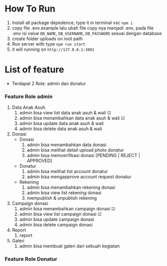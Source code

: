 # How To Run

1. Install all package depedence, type it in terminal vsc `npm i`
2. copy file .env.example lalu ubah file copy nya menjadi .env, pada file .env isi value `DB_NAME`, `DB_USERNAME`, `DB_PASSWORD` sesuai dengan database
3. create folder uploads on root path
4. Run server with type `npm run start`
5. it will running on `http://127.0.0.1:3001`

# List of feature

- Terdapat 2 Role: admin dan donatur

### Feature Role admin

1. Data Anak Asuh
   1. admin bisa view list data anak asuh & wali &#9745;
   1. admin bisa menambahkan data anak asuh & wali &#9745;
   1. admin bisa update data anak asuh & wali
   1. admin bisa delete data anak asuh & wali
1. Donasi
   - Donasi
      1. admin bisa menambahkan data donasi
      1. admin bisa melihat detail upload photo donatur
      1. admin bisa memverifikasi donasi [PENDING | REJECT | APPROVED]
   - Donatur
      1. admin bisa melihat list account donatur
      1. admin bisa mengapprove account request donatur
   - Rekening
      1. admin bisa menambahkan rekening donasi
      1. admin bisa view list rekening donasi
      1. mempublish & unpublish rekening
1. Campaign donasi
   1. admin bisa menambahkan campaign donasi &#9745;
   1. admin bisa view list campaign donasi &#9745;
   1. admin bisa update campaign donasi
   1. admin bisa delete campaign donasi
1. Report
   1. report
1. Galeri
   1. admin bisa membuat galeri dari sebuah kegiatan

### Feature Role Donatur
